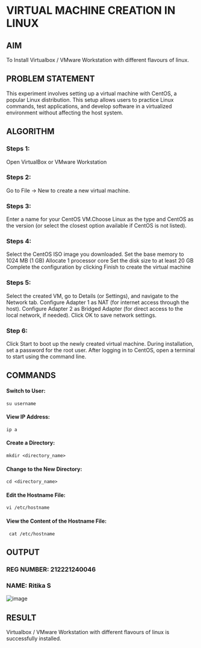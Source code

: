  # VIRTUAL MACHINE CREATION IN LINUX
## AIM
 To Install Virtualbox / VMware Workstation with different flavours of linux.
## PROBLEM STATEMENT
This experiment involves setting up a virtual machine with CentOS, a popular Linux distribution. This setup allows users to practice Linux commands, test applications, and develop software in a virtualized environment without affecting the host system.

## ALGORITHM
### Steps 1:
Open VirtualBox or VMware Workstation
### Steps 2:
Go to File -> New to create a new virtual machine.
### Steps 3:
Enter a name for your CentOS VM.Choose Linux as the type and CentOS as the version (or select the closest option available if CentOS is not listed).
### Steps 4:
Select the CentOS ISO image you downloaded. Set the base memory to 1024 MB (1 GB) Allocate 1 processor core Set the disk size to at least 20 GB Complete the configuration by clicking Finish to create the virtual machine
### Steps 5:
Select the created VM, go to Details (or Settings), and navigate to the Network tab. Configure Adapter 1 as NAT (for internet access through the host). Configure Adapter 2 as Bridged Adapter (for direct access to the local network, if needed). Click OK to save network settings.
### Step 6:
Click Start to boot up the newly created virtual machine. During installation, set a password for the root user. After logging in to CentOS, open a terminal to start using the command line.

## COMMANDS
#### Switch to User:
    su username
#### View IP Address:
    ip a
#### Create a Directory:
    mkdir <directory_name>
#### Change to the New Directory:
    cd <directory_name>
#### Edit the Hostname File:
    vi /etc/hostname
#### View the Content of the Hostname File:
     cat /etc/hostname

## OUTPUT
### REG NUMBER: 212221240046
### NAME: Ritika S
![image](https://github.com/user-attachments/assets/7524d265-13b4-49e4-94c9-451f49a51a93)

## RESULT
Virtualbox / VMware Workstation with different flavours of linux is successfully installed.
 

  


